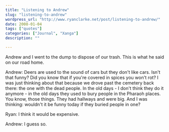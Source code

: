 ```yaml
---
title: "Listening to Andrew"
slug: "listening-to-andrew"
wordpress_url: "http://www.ryanclarke.net/post/listening-to-andrew/"
date: 2008-01-04
tags: ["quotes"]
categories: ["Journal", "Xanga"]
description: ""

---
```


Andrew and I went to the dump to dispose of our trash. This is what he said on our road home.

Andrew: Deers are used to the sound of cars but they don't like cars. Isn't that funny? Did you know that if you're covered in spices you won't rot? I was just thinking about that because we drove past the cemetery back there: the one with the dead people. In the old days - I don't think they do it anymore - in the old days they used to bury people in the Pharaoh places. You know, those things. They had hallways and were big. And I was thinking: wouldn't it be funny today if they buried people in one?

Ryan: I think it would be expensive.

Andrew: I guess so.

